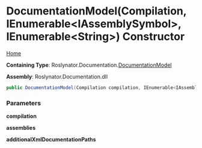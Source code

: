 # DocumentationModel\(Compilation, IEnumerable\<IAssemblySymbol>, IEnumerable\<String>\) Constructor

[Home](../../../../README.md#_top)

**Containing Type**: Roslynator\.Documentation\.[DocumentationModel](../README.md#_top)

**Assembly**: Roslynator\.Documentation\.dll

```csharp
public DocumentationModel(Compilation compilation, IEnumerable<IAssemblySymbol> assemblies, IEnumerable<string> additionalXmlDocumentationPaths = null)
```

### Parameters

**compilation**

**assemblies**

**additionalXmlDocumentationPaths**